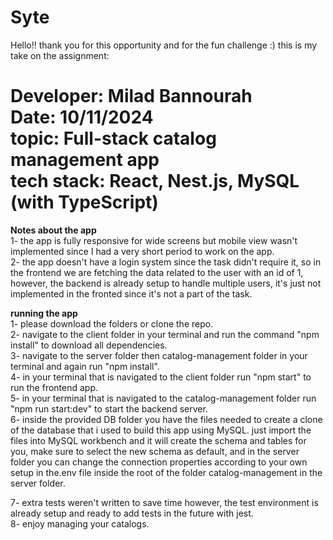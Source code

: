 # Syte
Hello!! thank you for this opportunity and for the fun challenge :) this is my take on the assignment:  

Developer: Milad Bannourah  
Date: 10/11/2024  
topic: Full-stack catalog management app  
tech stack: React, Nest.js, MySQL (with TypeScript)
========================================================================

**Notes about the app**  
1- the app is fully responsive for wide screens but mobile view wasn't implemented since I had a very short period to work on the app.  
2- the app doesn't have a login system since the task didn't require it, so in the frontend we are fetching the data related to the user with an id of 1, however, the backend is already setup to handle multiple users, it's just not implemented in the fronted since it's not a part of the task.

**running the app**  
1- please download the folders or clone the repo.  
2- navigate to the client folder in your terminal and run the command "npm install" to download all dependencies.  
3- navigate to the server folder then catalog-management folder in your terminal and again run "npm install".  
4- in your terminal that is navigated to the client folder run "npm start" to run the frontend app.  
5- in your terminal that is navigated to the catalog-management folder run "npm run start:dev" to start the backend server.  
6- inside the provided DB folder you have the files needed to create a clone of the database that i used to build this app using MySQL. just import the files into MySQL workbench and it will create the schema and tables for you, make sure to select the new schema as default, and in the server folder you can change the connection properties according to your own setup in the.env file inside the root of the folder catalog-management in the server folder.  

7- extra tests weren't written to save time however, the test environment is already setup and ready to add tests in the future with jest.  
8- enjoy managing your catalogs.
